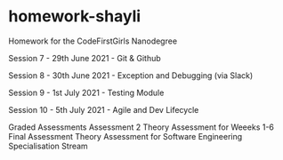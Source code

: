 # homework-shayli
Homework for the CodeFirstGirls Nanodegree

Session 7 - 29th June 2021 - Git & Github

Session 8 - 30th June 2021 - Exception and Debugging (via Slack)

Session 9 - 1st July 2021 - Testing Module

Session 10 - 5th July 2021 - Agile and Dev Lifecycle


Graded Assessments
Assessment 2 
Theory Assessment for Weeeks 1-6
Final Assessment
Theory Assessment for Software Engineering Specialisation Stream

